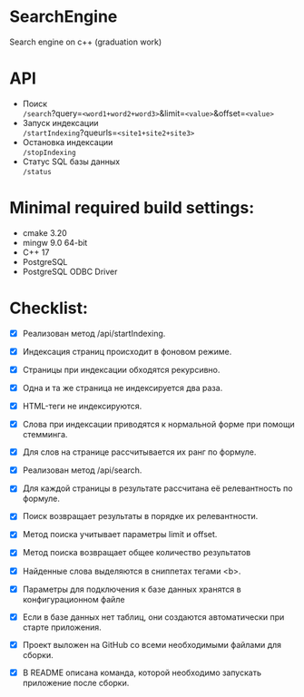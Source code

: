 # SearchEngine

Search engine on c++ (graduation work)

# API
* Поиск\
`/search`?query=`<word1+word2+word3>`&limit=`<value>`&offset=`<value>`
* Запуск индексации\
`/startIndexing`?queurls=`<site1+site2+site3>`
* Остановка индексации\
`/stopIndexing`
* Статус SQL базы данных\
`/status`

# Minimal required build settings:
* cmake 3.20
* mingw 9.0 64-bit
* C++ 17
* PostgreSQL
* PostgreSQL ODBC Driver

# Checklist:
- [x] Реализован метод /api/startIndexing.

- [x] Индексация страниц происходит в фоновом режиме.

- [x] Страницы при индексации обходятся рекурсивно.

- [x] Одна и та же страница не индексируется два раза.

- [x] HTML-теги не индексируются.

- [x] Слова при индексации приводятся к нормальной форме при помощи стемминга.

- [x] Для слов на странице рассчитывается их ранг по формуле.

- [x] Реализован метод /api/search.

- [x] Для каждой страницы в результате рассчитана её релевантность по формуле.

- [x] Поиск возвращает результаты в порядке их релевантности.

- [x] Метод поиска учитывает параметры limit и offset.

- [x] Метод поиска возвращает общее количество результатов

- [x] Найденные слова выделяются в сниппетах тегами \<b\>.

- [x] Параметры для подключения к базе данных хранятся в конфигурационном файле

- [x] Если в базе данных нет таблиц, они создаются автоматически при старте приложения.

- [x] Проект выложен на GitHub со всеми необходимыми файлами для сборки.

- [x] В README описана команда, которой необходимо запускать приложение после сборки.
